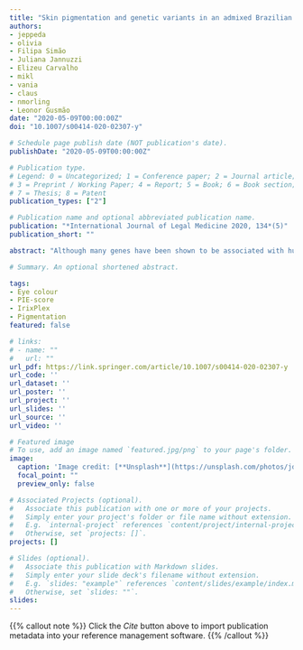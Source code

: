 ```yaml
---
title: "Skin pigmentation and genetic variants in an admixed Brazilian population of primarily European ancestry"
authors:
- jeppeda
- olivia
- Filipa Simão
- Juliana Jannuzzi
- Elizeu Carvalho
- mikl
- vania
- claus
- nmorling
- Leonor Gusmão 
date: "2020-05-09T00:00:00Z"
doi: "10.1007/s00414-020-02307-y"

# Schedule page publish date (NOT publication's date).
publishDate: "2020-05-09T00:00:00Z"

# Publication type.
# Legend: 0 = Uncategorized; 1 = Conference paper; 2 = Journal article;
# 3 = Preprint / Working Paper; 4 = Report; 5 = Book; 6 = Book section;
# 7 = Thesis; 8 = Patent
publication_types: ["2"]

# Publication name and optional abbreviated publication name.
publication: "*International Journal of Legal Medicine 2020, 134*(5)"
publication_short: ""

abstract: "Although many genes have been shown to be associated with human pigmentary traits and forensic prediction assays exist (e.g. HIrisPlex-S), the genetic knowledge about skin colour remains incomplete. The highly admixed Brazilian population is an interesting study population for investigation of the complex genotype-phenotype architecture of human skin colour because of its large variation. Here, we compared variants in 22 pigmentary genes with quantitative skin pigmentation levels on the buttock, arm, and forehead areas of 266 genetically admixed Brazilian individuals. The genetic ancestry of each individual was estimated by typing 46 AIM-InDels. The mean proportion of genetic ancestry was 68.8% European, 20.8% Sub-Saharan African, and 10.4% Native American. A high correlation (adjusted R2 = 0.65, p < 0.05) was observed between nine SNPs and quantitative skin pigmentation using multiple linear regression analysis. The correlations were notably smaller between skin pigmentation and biogeographic ancestry (adjusted R2 = 0.45, p < 0.05), or markers in the leading forensic skin colour prediction system, the HIrisPlex-S (adjusted R2 = 0.54, p < 0.05). Four of the nine SNPs, OCA2 rs1448484 (rank 2), APBA2 rs4424881 (rank 4), MFSD12 rs10424065 (rank 8), and TYRP1 1408799 (rank 9) were not investigated as part of the HIrisPlex-S selection process, and therefore not included in the HIrisPlex-S model. Our results indicate that these SNPs account for a substantial part of the skin colour variation in individuals of admixed ancestry. Hence, we suggest that these SNPs are considered when developing future skin colour prediction models."

# Summary. An optional shortened abstract.

tags:
- Eye colour
- PIE-score
- IrixPlex
- Pigmentation
featured: false

# links:
# - name: ""
#   url: ""
url_pdf: https://link.springer.com/article/10.1007/s00414-020-02307-y
url_code: ''
url_dataset: ''
url_poster: ''
url_project: ''
url_slides: ''
url_source: ''
url_video: ''

# Featured image
# To use, add an image named `featured.jpg/png` to your page's folder. 
image:
  caption: 'Image credit: [**Unsplash**](https://unsplash.com/photos/jdD8gXaTZsc)'
  focal_point: ""
  preview_only: false

# Associated Projects (optional).
#   Associate this publication with one or more of your projects.
#   Simply enter your project's folder or file name without extension.
#   E.g. `internal-project` references `content/project/internal-project/index.md`.
#   Otherwise, set `projects: []`.
projects: []

# Slides (optional).
#   Associate this publication with Markdown slides.
#   Simply enter your slide deck's filename without extension.
#   E.g. `slides: "example"` references `content/slides/example/index.md`.
#   Otherwise, set `slides: ""`.
slides:
---
```


{{% callout note %}}
Click the *Cite* button above to import publication metadata into your reference management software.
{{% /callout %}}

